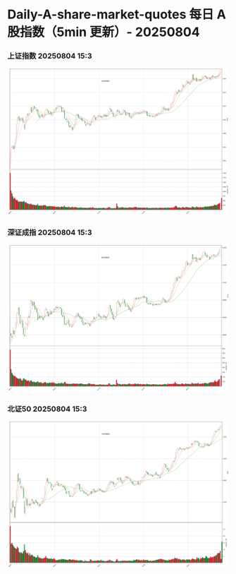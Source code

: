 
# Daily-A-share-market-quotes 每日 A 股指数（5min 更新）- 20250804

### 上证指数 20250804 15:3
![](./fig/2025/8/20250804-sh000001.png)

### 深证成指 20250804 15:3
![](./fig/2025/8/20250804-sz399001.png)

### 北证50 20250804 15:3
![](./fig/2025/8/20250804-bj899050.png)
